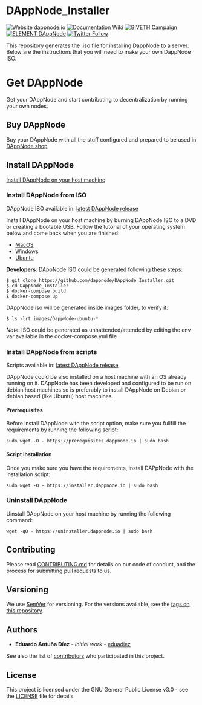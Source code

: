 # DAppNode_Installer

[![Website dappnode.io](https://img.shields.io/badge/Website-dappnode.io-brightgreen.svg)](https://dappnode.io/)
[![Documentation Wiki](https://img.shields.io/badge/Documentation-Wiki-brightgreen.svg)](https://github.com/dappnode/DAppNode/wiki)
[![GIVETH Campaign](https://img.shields.io/badge/GIVETH-Campaign-1e083c.svg)](https://beta.giveth.io/campaigns/5b44b198647f33526e67c262)
[![ELEMENT DAppNode](https://img.shields.io/badge/ELEMENT-DAppNode-blue.svg)](https://app.element.io/#/room/#DAppNode:matrix.org)
[![Twitter Follow](https://img.shields.io/twitter/follow/espadrine.svg?style=social&label=Follow)](https://twitter.com/DAppNODE?lang=es)

This repository generates the .iso file for installing DappNode to a server. Below are the instructions that you will need to make your own DappNode ISO.

# Get DAppNode

Get your DAppNode and start contributing to decentralization by running your own nodes.

## Buy DAppNode

Buy your DAppNode with all the stuff configured and prepared to be used in [DAppNode shop](https://shop.dappnode.io/)

## Install DAppNode

[Install DAppNode on your host machine](https://docs.dappnode.io/install/)

### Install DAppNode from ISO

DAppNode ISO available in: [latest DAppNode release](https://github.com/dappnode/DAppNode/releases)

Install DAppNode on your host machine by burning DAppNode ISO to a DVD or creating a bootable USB. Follow the tutorial of your operating system below and come back when you are finished:

- [MacOS](https://tutorials.ubuntu.com/tutorial/tutorial-create-a-usb-stick-on-macos)
- [Windows](https://tutorials.ubuntu.com/tutorial/tutorial-create-a-usb-stick-on-windows)
- [Ubuntu](https://tutorials.ubuntu.com/tutorial/tutorial-create-a-usb-stick-on-ubuntu)

**Developers**: DAppNode ISO could be generated following these steps:

```
$ git clone https://github.com/dappnode/DAppNode_Installer.git
$ cd DAppNode_Installer
$ docker-compose build
$ docker-compose up
```

DAppNode iso will be generated inside images folder, to verify it:

```
$ ls -lrt images/DappNode-ubuntu-*
```

_Note_: ISO could be generated as unhattended/attended by editing the env var available in the docker-compose.yml file

### Install DAppNode from scripts

Scripts available in: [latest DAppNode release](https://github.com/dappnode/DAppNode/releases)

DAppNode could be also installed on a host machine with an OS already running on it. DAppNode has been developed and configured to be run on debian host machines so is preferably to install DAppNode on Debian or debian based (like Ubuntu) host machines.

#### Prerrequisites

Before install DAppNode with the script option, make sure you fullfill the requirements by running the following script:

```
sudo wget -O - https://prerequisites.dappnode.io | sudo bash
```

#### Script installation

Once you make sure you have the requirements, install DAPpNode with the installation script:

```
sudo wget -O - https://installer.dappnode.io | sudo bash
```

### Uninstall DAppNode

Uinstall DAppNode on your host machine by running the following command:

```
wget -qO - https://uninstaller.dappnode.io | sudo bash
```

## Contributing

Please read [CONTRIBUTING.md](https://github.com/dappnode) for details on our code of conduct, and the process for submitting pull requests to us.

## Versioning

We use [SemVer](http://semver.org/) for versioning. For the versions available, see the [tags on this repository](https://github.com/dappnode/DAppNode_Installer/tags).

## Authors

- **Eduardo Antuña Díez** - _Initial work_ - [eduadiez](https://github.com/eduadiez)

See also the list of [contributors](https://github.com/dappnode/DAppNode_Installer/contributors) who participated in this project.

## License

This project is licensed under the GNU General Public License v3.0 - see the [LICENSE](LICENSE) file for details
